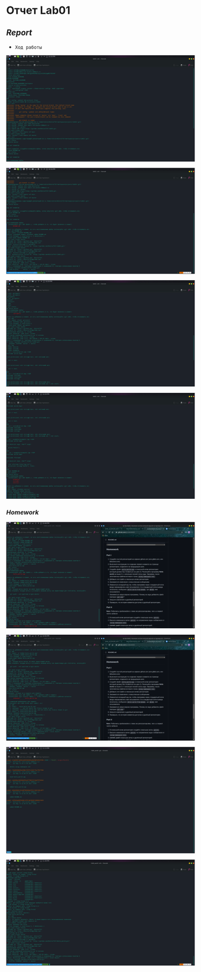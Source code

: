 #           **Отчет Lab01**
##                *Report*
- `Ход работы`

![](https://raw.githubusercontent.com/Nikita7181/lab02/master/Screenshots/Screen_1.png)

![](https://raw.githubusercontent.com/Nikita7181/lab02/master/Screenshots/SCreen_2.png)

![](https://raw.githubusercontent.com/Nikita7181/lab02/master/Screenshots/Screen_3.png)

![](https://raw.githubusercontent.com/Nikita7181/lab02/master/Screenshots/Screen_4.png)

### *Homework*

![](https://raw.githubusercontent.com/Nikita7181/lab02/master/Screenshots/Screen_5.png)

![](https://raw.githubusercontent.com/Nikita7181/lab02/master/Screenshots/Screen_6.png)

![](https://raw.githubusercontent.com/Nikita7181/lab02/master/Screenshots/Screen_7.png)

![](https://raw.githubusercontent.com/Nikita7181/lab02/master/Screenshots/Screenshot_20210515_233959.png)
